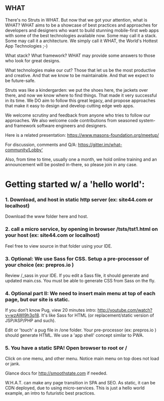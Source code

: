 ## WHAT

There's no Struts in WHAT. But now that we got your attention, what is WHAT?
WHAT aims to be a showcase of best practices and approaches for developers and designers
who want to build stunning mobile-first web apps with some of the best technologies
available now. Some may call it a stack. Some may call it a architecture. We simply call it WHAT, the 
World's Hottest App Technologies ;-)

What stack? What framework? WHAT may provide some answers to those 
who look for great designs.

What technologies make our cut? Those that let us be the most
productive and creative. And that we know to be maintainable. And that we expect 
to be future-safe.

Struts was like a kindergarden: we put the shoes here, the jackets over there,
and now we know where to find things. That made it very successful in its time.
We DO aim to follow this great legacy, and propose approaches that make it easy
to design and develop cutting edge web apps.

We welcome scrutiny and feedback from anyone who tries to follow our approaches. 
We also welcome code contributions from seasoned system- and framework software 
engineers and designers.

Here is a related presentation: <https://www.masons-foundation.org/meetup/>

For discussion, comments and Q/A: <https://gitter.im/what-community/Lobby'>

Also, from time to time, usually one a month, we hold online training and an announcement will be posted in-there, so please join in any case. 


# Getting started w/ a 'hello world':

### 1. Download, and host in static http server (ex: site44.com or localhost)
Download the www folder here and host.

### 2. call a micro service, by opening in browser /tsts/tst1.html on your host (ex: site44.com or localhost)
Feel free to view source in that folder using your IDE.

### 3. Optional: We use Sass for CSS. Setup a pre-processor of your choice (ex: prepros.io )
Review /_sass in your IDE. If you edit a Sass file, it should generate and updated main.css. You must be able to generate CSS from Sass on the fly.

### 4. Optional part II: We need to insert main menu at top of each page, but our site is static.

If you don't know Pug, view 20 minutes intro: <http://youtube.com/watch?v=wzAWI9h3q18>.
It's like Sass for HTML (or replacement/static version of JSP/ASP/PHP and such).

Edit or 'touch' a pug file in /one folder. Your pre-processor (ex: prepros.io ) should generate HTML. We use a 'app shell' concept similar to PWA.

### 5. You have a static SPA! Open browser to root or /
Click on one menu, and other menu. Notice main menu on top does not load  or jank.

Glance docs for <http://smoothstate.com> if needed. 

W.H.A.T. can make any page transition in SPA and SEO. As static, it can be CDN deployed, due to using micro-services. This is just a hello world example, an intro to futuristic best practices. 


